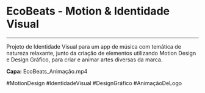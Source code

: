 # EcoBeats - Motion & Identidade Visual
    
---

Projeto de Identidade Visual para um app de música com temática de natureza relaxante, junto da criação de elementos utilizando Motion Design e Design Gráfico, para criar e animar artes diversas da marca.

**Capa:** EcoBeats_Animação.mp4

#MotionDesign #IdentidadeVisual #DesignGráfico #AnimaçãoDeLogo